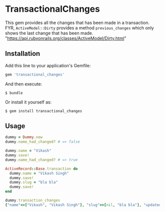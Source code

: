 # TransactionalChanges

This gem provides all the changes that has been made in a transaction.
FYR, `ActiveModel::Dirty` provides a method `previous_changes` which only shows the last change that has been made. "https://api.rubyonrails.org/classes/ActiveModel/Dirty.html"

## Installation

Add this line to your application's Gemfile:

```ruby
gem 'transactional_changes'
```

And then execute:

    $ bundle

Or install it yourself as:

    $ gem install transactional_changes

## Usage

```ruby
dummy = Dummy.new
dummy.name_had_changed? # => false

dummy.name = "Vikash"
dummy.save!
dummy.name_had_changed? # => true

ActiveRecord::Base.transaction do
  dummy.name = "Vikash Singh"
  dummy.save!
  dummy.slug = "bla bla"
  dummy.save!
end

dummy.transaction_changes
{"name"=>["Vikash", "Vikash Singh"], "slug"=>[nil, "bla bla"], "updated_at"=>[Wed, 05 Dec 2018 12:34:04 IST +05:30, Wed, 05 Dec 2018 12:54:31 IST +05:30, Wed, 05 Dec 2018 12:54:31 IST +05:30]}
```
